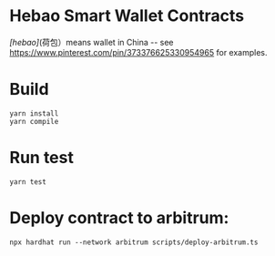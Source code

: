 # Hebao Smart Wallet Contracts

_[hebao]_(荷包）means wallet in China -- see https://www.pinterest.com/pin/373376625330954965 for examples.

# Build

```
yarn install
yarn compile
```

# Run test

```
yarn test
```

# Deploy contract to arbitrum:

```
npx hardhat run --network arbitrum scripts/deploy-arbitrum.ts
```
